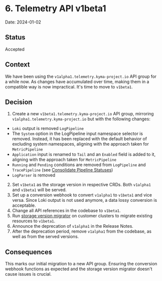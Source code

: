 # 6. Telemetry API v1beta1

Date: 2024-01-02

## Status

Accepted

## Context

We have been using the `v1alpha1.telemetry.kyma-project.io` API group for a while now.
As changes have accumulated over time, making them in a compatible way is now impractical.
It's time to move to `v1beta1`.

## Decision

1. Create a new `v1beta1.telemetry.kyma-project.io` API group, mirroring `v1alpha1.telemetry.kyma-project.io` but with the following changes:
* `Loki` output is removed `LogPipeline`
* The `System` option in the LogPipeline input namespace selector is removed. Instead, it has been replaced with the default behavior of excluding system namespaces, aligning with the approach taken for `MetricPipeline`
* `Application` input is renamed to `Tail` and an `Enabled` field is added to it, aligning with the approach taken for `MetricPipeline`
* `Running` and `Pending` conditions are removed from `LogPipeline` and `TracePipeline` (see [Consolidate Pipeline Statuses](./004-consolidate-pipeline-statuses.md))
* `LogParser` is removed

2. Set `v1beta1` as the storage version in respective CRDs. Both `v1alpha1` and `v1beta1` will be served.
3. Set up a conversion webhook to convert `v1alpha1` to `v1beta1` and vice versa. Since Loki output is not used anymore, a data lossy conversion is acceptable.
4. Change all API references in the codebase to `v1beta1`.
5. Run [storage version migrator](https://github.com/kubernetes-sigs/kube-storage-version-migrator) on customer clusters to migrate existing resources to `v1beta1`.
6. Announce the deprecation of `v1alpha1` in the Release Notes.
7. After the deprecation period, remove `v1alpha1` from the codebase, as well as from the served versions.

## Consequences

This marks our initial migration to a new API group. Ensuring the conversion webhook functions as expected and the storage version migrator doesn't cause issues is crucial.
